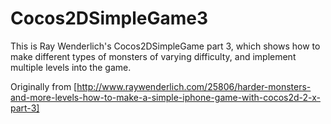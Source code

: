 Cocos2DSimpleGame3
==================

This is Ray Wenderlich's Cocos2DSimpleGame part 3, which shows how to make different types of monsters of varying difficulty, and implement multiple levels into the game.

Originally from [http://www.raywenderlich.com/25806/harder-monsters-and-more-levels-how-to-make-a-simple-iphone-game-with-cocos2d-2-x-part-3]
